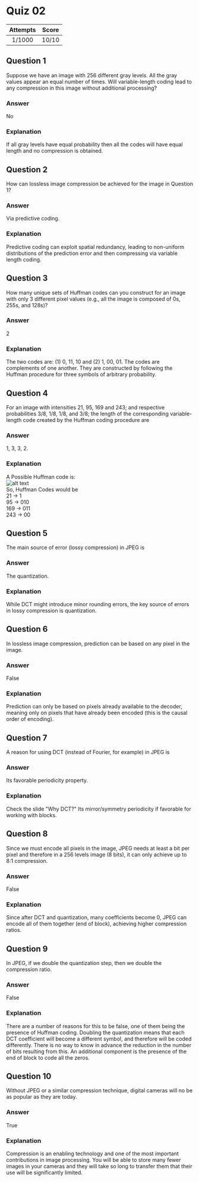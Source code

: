 Quiz 02  
=======  

|Attempts|Score|  
|:------:|:---:|  
|  1/1000|10/10|  

Question 1  
----------  
Suppose we have an image with 256 different gray levels. All the gray values appear an equal number of times. Will variable-length coding lead to any compression in this image without additional processing?  

### Answer  
No  

### Explanation  
If all gray levels have equal probability then all the codes will have equal length and no compression is obtained.  

Question 2  
----------  
How can lossless image compression be achieved for the image in Question 1?  

### Answer  
Via predictive coding.  

### Explanation  
Predictive coding can exploit spatial redundancy, leading to non-uniform distributions of the prediction error and then compressing via variable length coding.  

Question 3
----------  
How many unique sets of Huffman codes can you construct for an image with only 3 different pixel values (e.g., all the image is composed of 0s, 255s, and 128s)?  

### Answer  
2  

### Explanation  
The two codes are: (1) 0, 11, 10 and (2) 1, 00, 01. The codes are complements of one another. They are constructed by following the Huffman procedure for three symbols of arbitrary probability.  

Question 4
----------  
For an image with intensities 21, 95, 169 and 243; and respective probabilities 3/8, 1/8, 1/8, and 3/8; the length of the corresponding variable-length code created by the Huffman coding procedure are  

### Answer  
1, 3, 3, 2.  

### Explanation  
A Possible Huffman code is:  
![alt text](https://github.com/UtkarshPathrabe/Image-and-Video-Processing--From-Mars-to-Hollywood-with-a-stop-at-the-Hospital--Duke-University/blob/master/Quiz02Ques04.png "Mask")  
So, Huffman Codes would be  
21  -> 1  
95  -> 010  
169 -> 011  
243 -> 00  

Question 5
----------  
The main source of error (lossy compression) in JPEG is  

### Answer  
The quantization.  

### Explanation  
While DCT might introduce minor rounding errors, the key source of errors in lossy compression is quantization.  

Question 6
----------  
In lossless image compression, prediction can be based on any pixel in the image.  

### Answer  
False  

### Explanation  
Prediction can only be based on pixels already available to the decoder, meaning only on pixels that have already been encoded (this is the causal order of encoding).  

Question 7
----------
A reason for using DCT (instead of Fourier, for example) in JPEG is  

### Answer
Its favorable periodicity property.  

### Explanation  
Check the slide "Why DCT?" Its mirror/symmetry periodicity if favorable for working with blocks.  

Question 8
----------  
Since we must encode all pixels in the image, JPEG needs at least a bit per pixel and therefore in a 256 levels image (8 bits), it can only achieve up to 8:1 compression.  

### Answer  
False  

### Explanation  
Since after DCT and quantization, many coefficients become 0, JPEG can encode all of them together (end of block), achieving higher compression ratios.  

Question 9
----------
In JPEG, if we double the quantization step, then we double the compression ratio.  

### Answer  
False   

### Explanation  
There are a number of reasons for this to be false, one of them being the presence of Huffman coding. Doubling the quantization means that each DCT coefficient will become a different symbol, and therefore will be coded differently. There is no way to know in advance the reduction in the number of bits resulting from this. An additional component is the presence of the end of block to code all the zeros.

Question 10
-----------  
Without JPEG or a similar compression technique, digital cameras will no be as popular as they are today.  

### Answer  
True  

### Explanation  
Compression is an enabling technology and one of the most important contributions in image processing. You will be able to store many fewer images in your cameras and they will take so long to transfer them that their use will be significantly limited.  